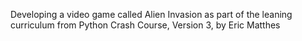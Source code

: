 Developing a video game called Alien Invasion as part of the leaning curriculum from Python Crash Course, Version 3, by Eric Matthes
